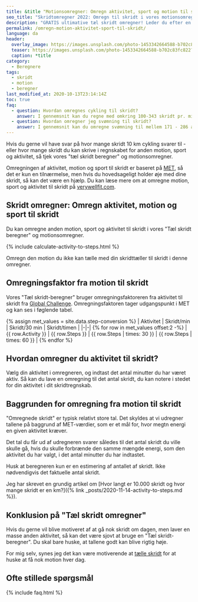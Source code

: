 ```yaml
---
title: &title "Motionsomregner: Omregn aktivitet, sport og motion til skridt 🚴‍♀️ ⇒ 🚶‍♀️"
seo_title: "Skridtomregner 2022: Omregn til skridt i vores motionsomregner"
description: "GRATIS ultimative tæl skridt omregner! Leder du efter en motionsomregner? Her kan du lave en omregning fra din aktivitet, motion og sport til antal skridt!"
permalink: /omregn-motion-aktivitet-sport-til-skridt/
language: da
header:
  overlay_image: https://images.unsplash.com/photo-1453342664588-b702c83fc822?ixlib=rb-1.2.1&auto=format&fit=crop&w=1900&q=5
  teaser: https://images.unsplash.com/photo-1453342664588-b702c83fc822?ixlib=rb-1.2.1&auto=format&fit=crop&w=400&q=5
  caption: *title
category:
  - Beregnere
tags:
  - skridt
  - motion
  - beregner
last_modified_at: 2020-10-13T23:14:14Z
toc: true
faq:
  - question: Hvordan omregnes cykling til skridt?
    answer: I gennemsnit kan du regne med omkring 100-343 skridt pr. minut du cykler alt efter, hvor hurtigt du cykler. Se mere i omregningstabellen.
  - question: Hvordan omregner jeg svømning til skridt?
    answer: I gennemsnit kan du omregne svømning til mellem 171 - 286 alt efter, hvor hurtigt du svømmer. Se tabellen med omregningsfaktor mellem sport og aktivitet.
---
```


Hvis du gerne vil have svar på hvor mange skridt 10 km cykling svarer til - eller hvor mange skridt du kan skrive i regnskabet for anden motion, sport og aktivitet, så tjek vores "tæl skridt beregner" og motionsomregner.

Omregningen af aktivitet, motion og sport til skridt er baseret på [MET](/met/), så det er kun en tilnærmelse, men hvis du hovedsageligt holder øje med dine skridt, så kan det være en hjælp. Du kan læse mere om at omregne motion, sport og aktivitet til skridt på [verywellfit.com](https://www.verywellfit.com/pedometer-step-equivalents-for-exercises-and-activities-3435742).

## Skridt omregner: Omregn aktivitet, motion og sport til skridt

Du kan omregne anden motion, sport og aktivitet til skridt i vores "Tæl skridt beregner" og motionsomregner.

{% include calculate-activity-to-steps.html %}

Omregn den motion du ikke kan tælle med din skridttæller til skridt i denne omregner.

## Omregningsfaktor fra motion til skridt

Vores "Tæl skridt-beregner" bruger omregningsfaktoreren fra aktivitet til skridt fra [Global Challenge](https://globalchallenge.zendesk.com/hc/en-gb/articles/360000440186-What-activities-can-be-converted-). Omregningsfaktoren tager udgangspunkt i MET og kan ses i føglende tabel.

{% assign met_values = site.data.step-conversion %}
| Aktivitet | Skridt/min | Skridt/30 min | Skridt/timen |
|-|-|
{% for row in met_values offset:2 -%}
| {{ row.Activity }} | {{ row.Steps }} | {{ row.Steps | times: 30 }} | {{ row.Steps | times: 60 }} |
{% endfor %}

## Hvordan omregner du aktivitet til skridt?

Vælg din aktivitet i omregneren, og indtast det antal minutter du har været aktiv. Så kan du lave en omregning til det antal skridt, du kan notere i stedet for din aktivitet i dit skridtregnskab.

## Baggrunden for omregning fra motion til skridt

"Omregnede skridt" er typisk relativt store tal. Det skyldes at vi udregner tallene på baggrund af MET-værdier, som er et mål for, hvor megtn energi en given aktivitet kræver.

Det tal du får ud af udregneren svarer således til det antal skridt du ville skulle gå, hvis du skulle forbrænde den samme mængde energi, som den aktivitet du har valgt, i det antal minutter du har indtastet.

Husk at beregneren kun er en estimering af antallet af skridt. Ikke nødvendigvis det faktuelle antal skridt.

Jeg har skrevet en grundig artikel om [Hvor langt er 10.000 skridt og hvor mange skridt er en km?]({% link _posts/2020-11-14-activity-to-steps.md %}).

## Konklusion på "Tæl skridt omregner"

Hvis du gerne vil blive motiveret af at gå nok skridt om dagen, men laver en masse anden aktivitet, så kan det være sjovt at bruge en "Tæl skridt-beregner". Du skal bare huske, at tallene godt kan blive rigtig høje.

For mig selv, synes jeg det kan være motiverende at [tælle skridt](/artikel/tael-skridt/) for at huske at få nok motion hver dag.

## Ofte stillede spørgsmål

{% include faq.html %}

